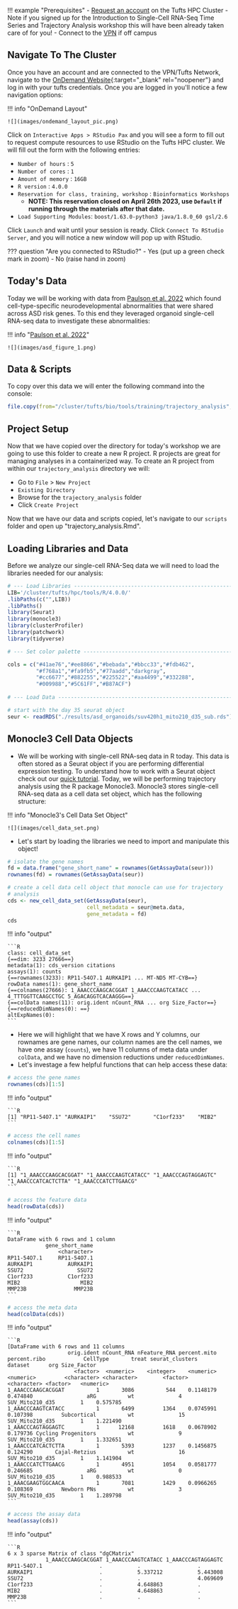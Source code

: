 
!!! example "Prerequisites"
    - [Request an account](http://research.uit.tufts.edu/) on the Tufts HPC Cluster
        - Note if you signed up for the Introduction to Single-Cell RNA-Seq Time Series and Trajectory Analysis workshop this will have been already taken care of for you!
    - Connect to the [VPN](https://access.tufts.edu/vpn) if off campus
    

## Navigate To The Cluster

Once you have an account and are connected to the VPN/Tufts Network, navigate to the [OnDemand Website](https://ondemand.pax.tufts.edu/){:target="_blank" rel="noopener"} and log in with your tufts credentials. Once you are logged in you'll notice a few navigation options:

!!! info "OnDemand Layout"

    ![](images/ondemand_layout_pic.png)

Click on `Interactive Apps > RStudio Pax` and you will see a form to fill out to request compute resources to use RStudio on the Tufts HPC cluster. We will fill out the form with the following entries:

- `Number of hours` : `5`
- `Number of cores` : `1`
- `Amount of memory` : `16GB`
- `R version` : `4.0.0`
- `Reservation for class, training, workshop` : `Bioinformatics Workshops`
    - **NOTE: This reservation closed on April 26th 2023, use `Default` if running through the materials after that date.**
- `Load Supporting Modules`: `boost/1.63.0-python3 java/1.8.0_60 gsl/2.6`

Click `Launch` and wait until your session is ready. Click `Connect To RStudio Server`, and you will notice a new window will pop up with RStudio. 

??? question "Are you connected to RStudio?"
    - Yes (put up a green check mark in zoom)
    - No (raise hand in zoom)

## Today's Data

Today we will be working with data from  [Paulson et al. 2022](https://www.nature.com/articles/s41586-021-04358-6) which found cell-type-specific neurodevelopmental abnormalities that were shared across ASD risk genes. To this end they leveraged organoid single-cell RNA-seq data to investigate these abnormalities:

!!! info "[Paulson et al. 2022](https://www.nature.com/articles/s41586-021-04358-6)"

    ![](images/asd_figure_1.png)
    

## Data & Scripts

To copy over this data we will enter the following command into the console:

```R
file.copy(from="/cluster/tufts/bio/tools/training/trajectory_analysis",to="./", recursive = TRUE)
```

## Project Setup

Now that we have copied over the directory for today's workshop we are going to use this folder to create a new R project. R projects are great for managing analyses in a containerized way. To create an R project from within our `trajectory_analysis` directory we will:

- Go to `File` > `New Project`
- `Existing Directory`
- Browse for the `trajectory_analysis` folder
- Click `Create Project`

Now that we have our data and scripts copied, let's navigate to our `scripts` folder and open up "trajectory_analysis.Rmd".

## Loading Libraries and Data

Before we analyze our single-cell RNA-Seq data we will need to load the libraries needed for our analysis:

```R
# --- Load Libraries -----------------------------------------------------------
LIB='/cluster/tufts/hpc/tools/R/4.0.0/'
.libPaths(c("",LIB))
.libPaths()
library(Seurat)
library(monocle3)
library(clusterProfiler)
library(patchwork)
library(tidyverse)

# --- Set color palette --------------------------------------------------------

cols = c("#41ae76","#ee8866","#bebada","#bbcc33","#fdb462",
         "#f768a1","#fa9fb5","#77aadd","darkgray",
         "#cc6677","#882255","#225522","#aa4499","#332288",
         "#009988","#5C61FF","#B87ACF")
         
# --- Load Data ----------------------------------------------------------------

# start with the day 35 seurat object 
seur <- readRDS("./results/asd_organoids/suv420h1_mito210_d35_sub.rds")
```

## Monocle3 Cell Data Objects

- We will be working with single-cell RNA-seq data in R today. This data is often stored as a Seurat object if you are performing differential expression testing. To understand how to work with a Seurat object check out our [quick tutorial](0X_seurat_manipulation.md). Today, we will be performing trajectory analysis using the R package Monocle3. Monocle3 stores single-cell RNA-seq data as a cell data set object, which has the following structure:

!!! info "Monocle3's Cell Data Set Object"

    ![](images/cell_data_set.png)

- Let's start by loading the libraries we need to import and manipulate this object!

```R
# isolate the gene names
fd = data.frame("gene_short_name" = rownames(GetAssayData(seur)))
rownames(fd) = rownames(GetAssayData(seur))

# create a cell data cell object that monocle can use for trajectory
# analysis
cds <- new_cell_data_set(GetAssayData(seur),
                         cell_metadata = seur@meta.data,
                         gene_metadata = fd)
cds
```

!!! info "output"

    ```R
    class: cell_data_set 
    {==dim: 3233 27666==} 
    metadata(1): cds_version citations
    assays(1): counts
    {==rownames(3233): RP11-54O7.1 AURKAIP1 ... MT-ND5 MT-CYB==}
    rowData names(1): gene_short_name
    {==colnames(27666): 1_AAACCCAAGCACGGAT 1_AAACCCAAGTCATACC ... 4_TTTGGTTCAAGCCTGC 5_AGACAGGTCACAAGGG==}
    {==colData names(11): orig.ident nCount_RNA ... org Size_Factor==}
    {==reducedDimNames(0): ==}
    altExpNames(0):
    ```
    
- Here we will highlight that we have X rows and Y columns, our rownames are gene names, our column names are the cell names, we have one assay (`counts`), we have 11 columns of meta data under `colData`, and we have no dimension reductions under `reducedDimNames`.
- Let's investage a few helpful functions that can help access these data:

```R
# access the gene names
rownames(cds)[1:5]
```

!!! info "output"

    ```R
    [1] "RP11-54O7.1" "AURKAIP1"    "SSU72"       "C1orf233"    "MIB2" 
    ```

```R
# access the cell names
colnames(cds)[1:5]
```


!!! info "output"

    ```R
    [1] "1_AAACCCAAGCACGGAT" "1_AAACCCAAGTCATACC" "1_AAACCCAGTAGGAGTC" "1_AAACCCATCACTCTTA" "1_AAACCCATCTTGAACG"
    ```
    
```R
# access the feature data
head(rowData(cds))
```

!!! info "output"

    ```R
    DataFrame with 6 rows and 1 column
                gene_short_name
                    <character>
    RP11-54O7.1     RP11-54O7.1
    AURKAIP1           AURKAIP1
    SSU72                 SSU72
    C1orf233           C1orf233
    MIB2                   MIB2
    MMP23B               MMP23B
    ```

```R
# access the meta data
head(colData(cds))
```

!!! info "output"

    ```R
    [DataFrame with 6 rows and 11 columns
                       orig.ident nCount_RNA nFeature_RNA percent.mito percent.ribo            CellType       treat seurat_clusters         dataset      org Size_Factor
                         <factor>  <numeric>    <integer>    <numeric>    <numeric>         <character> <character>        <factor>     <character> <factor>   <numeric>
    1_AAACCCAAGCACGGAT          1       3086          544    0.1148179     0.474840                 aRG          wt              4  SUV_Mito210_d35        1    0.575785
    1_AAACCCAAGTCATACC          1       6499         1364    0.0745991     0.107398         Subcortical          wt              15 SUV_Mito210_d35        1    1.221490
    1_AAACCCAGTAGGAGTC          1      12168         1618    0.0678902     0.179736 Cycling Progenitors          wt              9  SUV_Mito210_d35        1    1.332651
    1_AAACCCATCACTCTTA          1       5393         1237    0.1456875     0.124290       Cajal-Retzius          wt              16 SUV_Mito210_d35        1    1.141904
    1_AAACCCATCTTGAACG          1       4951         1054    0.0581777     0.246685                 aRG          wt              0  SUV_Mito210_d35        1    0.988533
    1_AAACGAAGTGGCAACA          1       7081         1429    0.0966265     0.108369         Newborn PNs          wt              3  SUV_Mito210_d35        1    1.289798
    ```

```R
# access the assay data
head(assay(cds))
```

!!! info "output"

    ```R
    6 x 3 sparse Matrix of class "dgCMatrix"
                1_AAACCCAAGCACGGAT 1_AAACCCAAGTCATACC 1_AAACCCAGTAGGAGTC
    RP11-54O7.1                  .           .                  .       
    AURKAIP1                     .           5.337212           5.443008
    SSU72                        .           .                  4.069609
    C1orf233                     .           4.648863           .       
    MIB2                         .           4.648863           .       
    MMP23B                       .           .                  .       
    ```
